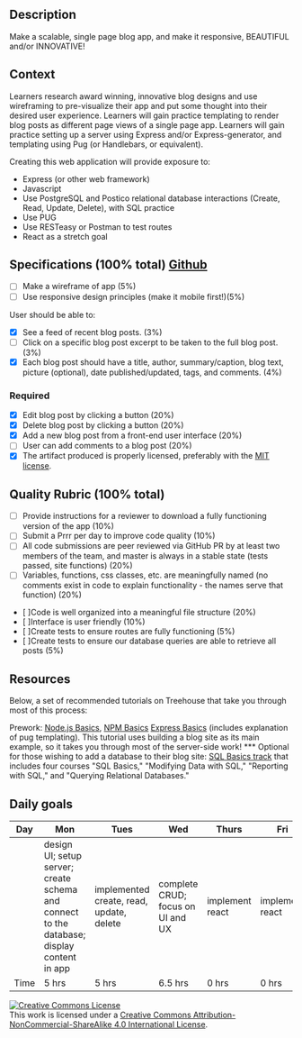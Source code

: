 ## Description

Make a scalable, single page blog app, and make it responsive, BEAUTIFUL and/or INNOVATIVE!


## Context

Learners research award winning, innovative blog designs and use wireframing to pre-visualize their app and put some thought into their desired user experience. Learners will gain practice templating to render blog posts as different page views of a single page app. Learners will gain practice setting up a server using Express and/or Express-generator, and templating using Pug (or Handlebars, or equivalent).

Creating this web application will provide exposure to:
- Express (or other web framework)
- Javascript
- Use PostgreSQL and Postico relational database interactions (Create, Read, Update, Delete), with SQL practice
- Use PUG
- Use RESTeasy or Postman to test routes
- React as a stretch goal


## Specifications (100% total) [Github](https://github.com/eobaah/guarded-porcupine)
- [ ] Make a wireframe of app (5%)
- [ ] Use responsive design principles (make it mobile first!)(5%)

User should be able to:
- [X] See a feed of recent blog posts. (3%)
- [ ] Click on a specific blog post excerpt to be taken to the full blog post. (3%)
- [X] Each blog post should have a title, author, summary/caption, blog text, picture (optional), date published/updated, tags, and comments. (4%)

### Required
- [X] Edit blog post by clicking a button (20%)
- [X] Delete blog post by clicking a button (20%)
- [X] Add a new blog post from a front-end user interface (20%)
- [ ] User can add comments to a blog post (20%)
- [X] The artifact produced is properly licensed, preferably with the  [MIT license](https://opensource.org/licenses/MIT).

## Quality Rubric (100% total)
- [ ] Provide instructions for a reviewer to download a fully functioning version of the app (10%)
- [ ] Submit a Prrr per day to improve code quality (10%)
- [ ] All code submissions are peer reviewed via GitHub PR  by at least two members of the team, and master is always in a stable state (tests passed, site functions) (20%)
- [ ] Variables, functions, css classes, etc. are meaningfully named (no comments exist in code to explain functionality - the names serve that function) (20%)
- [ ]Code is well organized into a meaningful file  structure (20%)
- [ ]Interface is user friendly (10%)
- [ ]Create tests to ensure routes are fully functioning (5%)
- [ ]Create tests to ensure our database queries are able to retrieve all posts (5%)

## Resources
Below, a set of recommended tutorials on Treehouse that take you through most of this process:

Prework: [Node.js Basics](https://teamtreehouse.com/library/nodejs-basics), [NPM Basics](https://teamtreehouse.com/library/express-basics)
[Express Basics](https://teamtreehouse.com/library/express-basics) (includes explanation of pug templating). This tutorial uses building a blog site as its main example, so it takes you through most of the server-side work! ***
Optional for those wishing to add a database to their blog site: [SQL Basics track](https://teamtreehouse.com/tracks/learn-sql) that includes four courses "SQL Basics," "Modifying Data with SQL," "Reporting with SQL," and "Querying Relational Databases."

## Daily goals
|Day| Mon | Tues | Wed | Thurs | Fri | Sat |Sun|
|------------|------------|------------|------------|------------|------------|------------ |------------ |
||design UI; setup server; create schema and connect to the database; display content in app|implemented create, read, update, delete|complete CRUD; focus on UI and UX |implement react|implement react|||
|Time|5 hrs|5 hrs|6.5 hrs|0 hrs|0 hrs|TBD|TBD




<!-- LICENSE -->

<a rel="license" href="http://creativecommons.org/licenses/by-nc-sa/4.0/"><img alt="Creative Commons License" style="border-width:0" src="https://i.creativecommons.org/l/by-nc-sa/4.0/80x15.png" /></a>
<br />This work is licensed under a <a rel="license" href="http://creativecommons.org/licenses/by-nc-sa/4.0/">Creative Commons Attribution-NonCommercial-ShareAlike 4.0 International License</a>.
